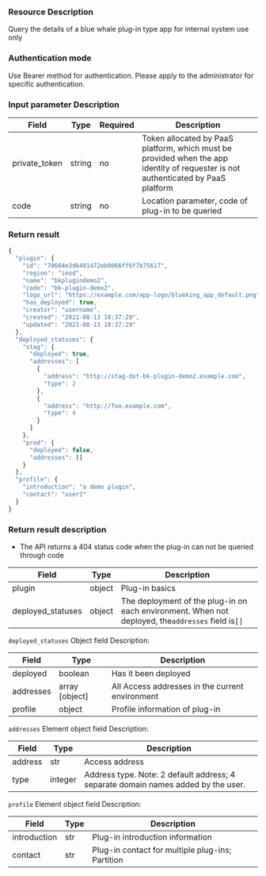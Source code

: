 ### Resource Description

Query the details of a blue whale plug-in type app for internal system use only

### Authentication mode

Use Bearer method for authentication. Please apply to the administrator for specific authentication.

### Input parameter Description

| Field | Type | Required | Description        |
|---------------|----------|-----|------------------------|
| private_token | string   | no | Token allocated by PaaS platform, which must be provided when the app identity of requester is not authenticated by PaaS platform |
| code          |  string   | no | Location parameter, code of plug-in to be queried|

### Return result

```javascript
{
  "plugin": {
    "id": "70604e3d6491472eb0066ff6f7b75617",
    "region": "ieod",
    "name": "bkplugindemo2",
    "code": "bk-plugin-demo2",
    "logo_url": "https://example.com/app-logo/blueking_app_default.png",
    "has_deployed": true,
    "creator": "username",
    "created": "2021-08-13 10:37:29",
    "updated": "2021-08-13 10:37:29"
  },
  "deployed_statuses": {
    "stag": {
      "deployed": true,
      "addresses": [
        {
          "address": "http://stag-dot-bk-plugin-demo2.example.com",
          "type": 2
        },
        {
          "address": "http://foo.example.com",
          "type": 4
        }
      ]
    },
    "prod": {
      "deployed": false,
      "addresses": []
    }
  },
  "profile": {
    "introduction": "a demo plugin",
    "contact": "user1"
  }
}
```

### Return result description

- The API returns a 404 status code when the plug-in can not be queried through code

| Field     | Type | Description                                       |
|-------------------|----------|-------------------------------------------------------|
| plugin            |  object   | Plug-in basics                                              |
| deployed_statuses | object   | The deployment of the plug-in on each environment. When not deployed, the`addresses` field is`[]`|

`deployed_statuses` Object field Description:

| Field | Type  | Description    |
|-----------|---------------|--------------------|
| deployed  | boolean       | Has it been deployed         |
| addresses |array [object] |All Access addresses in the current environment|
| profile   |  object        | Profile information of plug-in         |


`addresses` Element object field Description:

| Field | Type | Description                                 |
|----------|----------|-------------------------------------------------|
| address  | str      | Access address                                            |
| type     |  integer  |Address type. Note: 2 default address; 4 separate domain names added by the user. |

`profile` Element object field Description:

| Field | Type | Description          |
|--------------|----------|--------------------------|
| introduction | str      | Plug-in introduction information                 |
| contact      |  str      | Plug-in contact for multiple plug-ins; Partition|